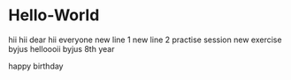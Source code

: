 # Hello-World
hii
hii dear
hii everyone
new line 1
new line 2
practise session
new exercise
byjus
helloooii
byjus 8th year

happy birthday
